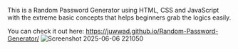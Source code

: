 This is a Random Password Generator using HTML, CSS and JavaScript with the extreme basic concepts that helps beginners grab the logics easily.

You can check it out here:
https://juwwad.github.io/Random-Password-Generator/
![Screenshot 2025-06-06 221050](https://github.com/user-attachments/assets/2e1bcd14-c4ee-4d39-942c-aa5ee030d56e)
